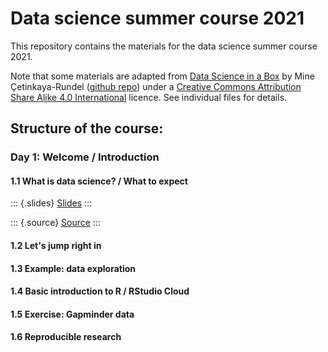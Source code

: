 # Data science summer course 2021

This repository contains the materials for the data science summer course 2021.

Note that some materials are adapted from [Data Science in a Box](https://datasciencebox.org) by Mine Çetinkaya-Rundel ([github repo](https://github.com/rstudio-education/datascience-box)) under a [Creative Commons Attribution Share Alike 4.0 International](https://creativecommons.org/licenses/by-sa/4.0/) licence.
See individual files for details.

## Structure of the course:

### Day 1: Welcome / Introduction

#### 1.1 What is data science? / What to expect

::: {.slides}
[Slides](course_materials/slides/u01_d01_welcome/u01_d01_welcome.html)
:::

::: {.source}
[Source](course_materials/slides/u01_d01_welcome/u01_d01_welcome.Rmd)
:::


#### 1.2 Let's jump right in

#### 1.3 Example: data exploration

#### 1.4 Basic introduction to R / RStudio Cloud

#### 1.5 Exercise: Gapminder data

#### 1.6 Reproducible research